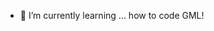 - 🌱 I’m currently learning ... how to code GML!


<!---
vaedermaker/vaedermaker is a ✨ special ✨ repository because its `README.md` (this file) appears on your GitHub profile.
You can click the Preview link to take a look at your changes.
--->
